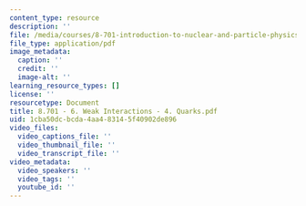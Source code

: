 ```yaml
---
content_type: resource
description: ''
file: /media/courses/8-701-introduction-to-nuclear-and-particle-physics-fall-2020/8701-6-weak-interactions-4-quarks.pdf
file_type: application/pdf
image_metadata:
  caption: ''
  credit: ''
  image-alt: ''
learning_resource_types: []
license: ''
resourcetype: Document
title: 8.701 - 6. Weak Interactions - 4. Quarks.pdf
uid: 1cba50dc-bcda-4aa4-8314-5f40902de896
video_files:
  video_captions_file: ''
  video_thumbnail_file: ''
  video_transcript_file: ''
video_metadata:
  video_speakers: ''
  video_tags: ''
  youtube_id: ''
---
```

